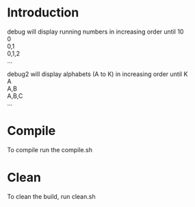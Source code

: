 # Introduction
debug will display running numbers in increasing order until 10\
0\
0,1\
0,1,2\
...

debug2 will display alphabets (A to K) in increasing order until K\
A\
A,B\
A,B,C\
...

# Compile
To compile run the compile.sh

# Clean
To clean the build, run clean.sh